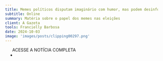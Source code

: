 ```yaml
---
title: Memes políticos disputam imaginário com humor, mas podem desinformar
subtitle: Online
summary: Matéria sobre o papel dos memes nas eleições
client: A Gazeta
tools: Francielly Barbosa
date: 2024-10-03
image: 'images/posts/clipping00297.png'
---
```


<div class="post__share"><ul class="share__list list-reset">ACESSE A NOTÍCIA COMPLETA<li class="share__item" style="margin-left: 10px"><a class="share__link share__facebook" style="background: #fa5657" href="https://www.agazeta.com.br/brasil/memes-politicos-disputam-imaginario-com-humor-mas-podem-desinformar-1024
onclick=window.open(this.href, 'pop-up', 'left=20,top=20,width=500,height=500,toolbar=1,resizable=0'); return false;" title="Link" rel="nofolow"><i class="fa-solid fa-link"></i></a></li></ul></div>
<!-- <div class="gallery-box"><div class="gallery"><img src="/clipping/images/example-1.jpg" loading="lazy" alt="Project"><img src="/clipping/images/example-2.jpg" loading="lazy" alt="Project"></div><em>Gallery / <a href="https://www.freepik.com/" target="_blank">Freepic</a></em></div> -->
